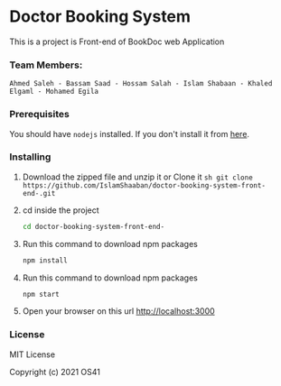 # Doctor Booking System

This is a project is Front-end of BookDoc web Application 

### Team Members:
	Ahmed Saleh - Bassam Saad - Hossam Salah - Islam Shabaan - Khaled Elgaml - Mohamed Egila

### Prerequisites

You should have  `nodejs` installed. If you don't install it from [here](https://nodejs.org/en/download/).

### Installing
1. Download the zipped file and unzip it or Clone it
		```sh
		git clone https://github.com/IslamShaaban/doctor-booking-system-front-end-.git
		```
2. cd inside the project
    ```sh
    cd doctor-booking-system-front-end-
    ```
3.  Run this command to download npm packages
    ```sh
    npm install
    ```
4.  Run this command to download npm packages
    ```sh
    npm start
    ```

5. Open your browser on this url [http://localhost:3000](http://localhost:3000)

### License
MIT License

Copyright (c) 2021 OS41


